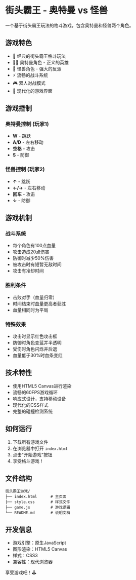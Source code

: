 # 街头霸王 - 奥特曼 vs 怪兽

一个基于街头霸王玩法的格斗游戏，包含奥特曼和怪兽两个角色。

## 游戏特色

- 🥊 经典的街头霸王格斗玩法
- 🦸‍♂️ 奥特曼角色 - 正义的英雄
- 👹 怪兽角色 - 强大的反派
- ⚡ 流畅的战斗系统
- 🎮 双人对战模式
- 🎨 现代化的游戏界面

## 游戏控制

### 奥特曼控制 (玩家1)
- **W** - 跳跃
- **A/D** - 左右移动
- **空格** - 攻击
- **S** - 防御

### 怪兽控制 (玩家2)
- **↑** - 跳跃
- **←/→** - 左右移动
- **回车** - 攻击
- **↓** - 防御

## 游戏机制

### 战斗系统
- 每个角色有100点血量
- 攻击造成20点伤害
- 防御时减少50%伤害
- 被攻击时有短暂无敌时间
- 攻击有冷却时间

### 胜利条件
- 击败对手（血量归零）
- 时间结束时血量更高者获胜
- 血量相同时为平局

### 特殊效果
- 攻击时显示红色攻击框
- 防御时角色变蓝并半透明
- 受伤时角色闪烁并后退
- 血量低于30%时血条变红

## 技术特性

- 使用HTML5 Canvas进行渲染
- 流畅的60FPS游戏循环
- 响应式设计，支持移动设备
- 现代化的CSS样式
- 完整的碰撞检测系统

## 如何运行

1. 下载所有游戏文件
2. 在浏览器中打开 `index.html`
3. 点击"开始游戏"按钮
4. 享受格斗游戏！

## 文件结构

```
街头霸王游戏/
├── index.html      # 主页面
├── style.css       # 样式文件
├── game.js         # 游戏逻辑
└── README.md       # 说明文档
```

## 开发信息

- 游戏引擎：原生JavaScript
- 图形渲染：HTML5 Canvas
- 样式：CSS3
- 兼容性：现代浏览器

享受游戏吧！🕹️ 